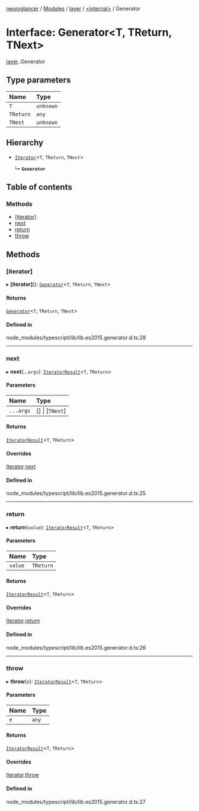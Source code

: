 [neuroglancer](../README.md) / [Modules](../modules.md) / [layer](../modules/layer.md) / [<internal\>](../modules/layer._internal_.md) / Generator

# Interface: Generator<T, TReturn, TNext\>

[layer](../modules/layer.md).[<internal>](../modules/layer._internal_.md).Generator

## Type parameters

| Name | Type |
| :------ | :------ |
| `T` | `unknown` |
| `TReturn` | `any` |
| `TNext` | `unknown` |

## Hierarchy

- [`Iterator`](axes_lines._internal_.Iterator.md)<`T`, `TReturn`, `TNext`\>

  ↳ **`Generator`**

## Table of contents

### Methods

- [[iterator]](layer._internal_.Generator.md#[iterator])
- [next](layer._internal_.Generator.md#next)
- [return](layer._internal_.Generator.md#return)
- [throw](layer._internal_.Generator.md#throw)

## Methods

### [iterator]

▸ **[iterator]**(): [`Generator`](layer._internal_.Generator.md)<`T`, `TReturn`, `TNext`\>

#### Returns

[`Generator`](layer._internal_.Generator.md)<`T`, `TReturn`, `TNext`\>

#### Defined in

node_modules/typescript/lib/lib.es2015.generator.d.ts:28

___

### next

▸ **next**(...`args`): [`IteratorResult`](../modules/axes_lines._internal_.md#iteratorresult)<`T`, `TReturn`\>

#### Parameters

| Name | Type |
| :------ | :------ |
| `...args` | [] \| [`TNext`] |

#### Returns

[`IteratorResult`](../modules/axes_lines._internal_.md#iteratorresult)<`T`, `TReturn`\>

#### Overrides

[Iterator](axes_lines._internal_.Iterator.md).[next](axes_lines._internal_.Iterator.md#next)

#### Defined in

node_modules/typescript/lib/lib.es2015.generator.d.ts:25

___

### return

▸ **return**(`value`): [`IteratorResult`](../modules/axes_lines._internal_.md#iteratorresult)<`T`, `TReturn`\>

#### Parameters

| Name | Type |
| :------ | :------ |
| `value` | `TReturn` |

#### Returns

[`IteratorResult`](../modules/axes_lines._internal_.md#iteratorresult)<`T`, `TReturn`\>

#### Overrides

[Iterator](axes_lines._internal_.Iterator.md).[return](axes_lines._internal_.Iterator.md#return)

#### Defined in

node_modules/typescript/lib/lib.es2015.generator.d.ts:26

___

### throw

▸ **throw**(`e`): [`IteratorResult`](../modules/axes_lines._internal_.md#iteratorresult)<`T`, `TReturn`\>

#### Parameters

| Name | Type |
| :------ | :------ |
| `e` | `any` |

#### Returns

[`IteratorResult`](../modules/axes_lines._internal_.md#iteratorresult)<`T`, `TReturn`\>

#### Overrides

[Iterator](axes_lines._internal_.Iterator.md).[throw](axes_lines._internal_.Iterator.md#throw)

#### Defined in

node_modules/typescript/lib/lib.es2015.generator.d.ts:27
